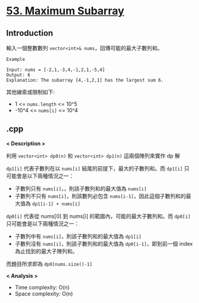 # [53. Maximum Subarray](https://leetcode.com/problems/maximum-subarray/solutions/1595195/c-python-7-simple-solutions-w-explanation-brute-force-dp-kadane-divide-conquer/?envType=company&envId=google&favoriteSlug=google-thirty-days)
## Introduction
輸入一個整數數列 `vector<int>& nums`，回傳可能的最大子數列和。

```
Example

Input: nums = [-2,1,-3,4,-1,2,1,-5,4]
Output: 6
Explanation: The subarray [4,-1,2,1] has the largest sum 6.
```

其他線索或限制如下:
- 1 <= `nums.length` <= 10^5
- -10^4 <= `nums[i]` <= 10^4
## .cpp
**< Description >**

利用 `vector<int> dp0(n)` 和 `vector<int> dp1(n)` 這兩個陣列來實作 dp 解

`dp1[i]` 代表子數列在以 `nums[i]` 結尾的前提下，最大的子數列和。而 `dp1[i]` 只可能會是以下兩種情況之一：
- 子數列只有 `nums[i]`，，則該子數列和的最大值為 `nums[i]`
- 子數列不只有 `nums[i]`，則該數列必包含 `nums[i-1]`，因此這個子數列和的最大值為 `dp1[i-1] + nums[i]`

`dp0[i]` 代表從 nums[0] 到 nums[i] 的範圍內，可能的最大子數列和。而 `dp0[i]` 只可能會是以下兩種情況之一：
- 子數列中有 `nums[i]`，則該子數列和的最大值為 `dp1[i]`
- 子數列沒有 `nums[i]`，則該子數列和的最大值為 `dp0[i-1]`，即到前一個 index 為止找到的最大子陣列和。

而題目所求即為 `dp0[nums.size()-1]`

**< Analysis >**
- Time complexity: O(n)
- Space complexity: O(n)